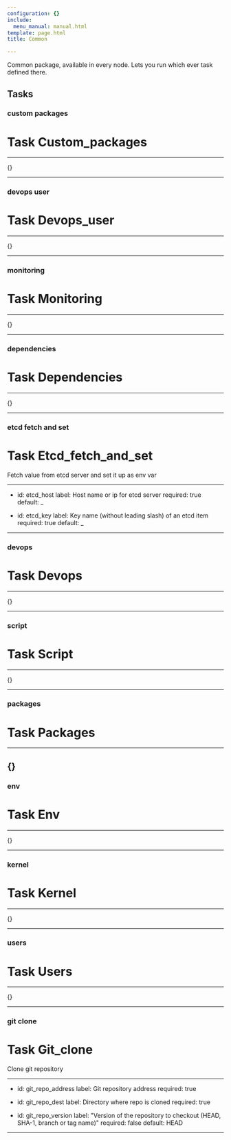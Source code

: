 ```yaml
---
configuration: {}
include:
  menu_manual: manual.html
template: page.html
title: Common

---
```

Common package, available in every node. Lets you run which ever task defined there.
## Tasks
### custom packages
# Task Custom_packages

---
{}

---

### devops user
# Task Devops_user

---
{}

---

### monitoring
# Task Monitoring

---
{}

---

### dependencies
# Task Dependencies

---
{}

---

### etcd fetch and set
# Task Etcd_fetch_and_set

Fetch value from etcd server and set it up as env var

---
- id:  etcd_host
  label:  Host name or ip for etcd server
  required:  true
  default:  _

- id:  etcd_key
  label:  Key name (without leading slash) of an etcd item
  required:  true
  default:  _

---

### devops
# Task Devops

---
{}

---

### script
# Task Script

---
{}

---

### packages
# Task Packages

---
{}
---

### env
# Task Env

---
{}

---

### kernel
# Task Kernel

---
{}

---

### users
# Task Users

---
{}

---

### git clone
# Task Git_clone

Clone git repository

---
- id: git_repo_address
  label: Git repository address
  required: true

- id: git_repo_dest
  label: Directory where repo is cloned
  required: true

- id: git_repo_version
  label: "Version of the repository to checkout (HEAD, SHA-1, branch or tag name)"
  required: false
  default: HEAD
---
